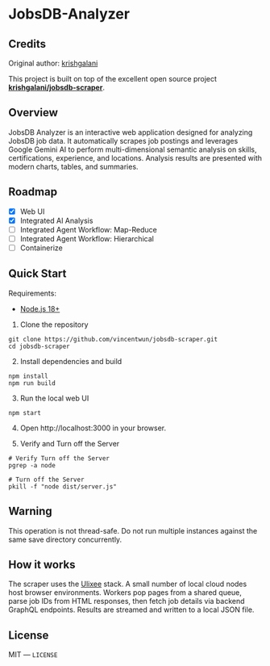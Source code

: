 # JobsDB-Analyzer

## Credits

Original author: [krishgalani](https://github.com/krishgalani)

This project is built on top of the excellent open source project **[krishgalani/jobsdb-scraper](https://github.com/krishgalani/jobsdb-scraper)**.

## Overview

JobsDB Analyzer is an interactive web application designed for analyzing JobsDB job data. It automatically scrapes job postings and leverages Google Gemini AI to perform multi-dimensional semantic analysis on skills, certifications, experience, and locations. Analysis results are presented with modern charts, tables, and summaries.

## Roadmap

- [x] Web UI
- [x] Integrated AI Analysis
- [ ] Integrated Agent Workflow: Map-Reduce
- [ ] Integrated Agent Workflow: Hierarchical
- [ ] Containerize

## Quick Start

Requirements:

- [Node.js 18+](https://nodejs.org/en/download/)

1. Clone the repository

```shell
git clone https://github.com/vincentwun/jobsdb-scraper.git
cd jobsdb-scraper
```

2. Install dependencies and build

```shell
npm install
npm run build
```

3. Run the local web UI

```shell
npm start
```

4. Open http://localhost:3000 in your browser.


5. Verify and Turn off the Server

```shell
# Verify Turn off the Server
pgrep -a node
```

```shell
# Turn off the Server
pkill -f "node dist/server.js"
```

## Warning

This operation is not thread-safe. Do not run multiple instances against the same save directory concurrently.

## How it works

The scraper uses the [Ulixee](https://nodejs.org/en/download/) stack. A small number of local cloud nodes host browser environments. Workers pop pages from a shared queue, parse job IDs from HTML responses, then fetch job details via backend GraphQL endpoints. Results are streamed and written to a local JSON file.


## License

MIT — `LICENSE`